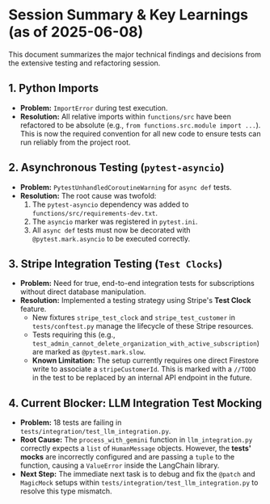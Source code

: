 # Session Summary & Key Learnings (as of 2025-06-08)

This document summarizes the major technical findings and decisions from the extensive testing and refactoring session.

## 1. Python Imports
* **Problem:** `ImportError` during test execution.
* **Resolution:** All relative imports within `functions/src` have been refactored to be absolute (e.g., `from functions.src.module import ...`). This is now the required convention for all new code to ensure tests can run reliably from the project root.

## 2. Asynchronous Testing (`pytest-asyncio`)
* **Problem:** `PytestUnhandledCoroutineWarning` for `async def` tests.
* **Resolution:** The root cause was twofold:
    1. The `pytest-asyncio` dependency was added to `functions/src/requirements-dev.txt`.
    2. The `asyncio` marker was registered in `pytest.ini`.
    3. All `async def` tests must now be decorated with `@pytest.mark.asyncio` to be executed correctly.

## 3. Stripe Integration Testing (`Test Clocks`)
* **Problem:** Need for true, end-to-end integration tests for subscriptions without direct database manipulation.
* **Resolution:** Implemented a testing strategy using Stripe's **Test Clock** feature.
    * New fixtures `stripe_test_clock` and `stripe_test_customer` in `tests/conftest.py` manage the lifecycle of these Stripe resources.
    * Tests requiring this (e.g., `test_admin_cannot_delete_organization_with_active_subscription`) are marked as `@pytest.mark.slow`.
    * **Known Limitation:** The setup currently requires one direct Firestore write to associate a `stripeCustomerId`. This is marked with a `//TODO` in the test to be replaced by an internal API endpoint in the future.

## 4. Current Blocker: LLM Integration Test Mocking
* **Problem:** 18 tests are failing in `tests/integration/test_llm_integration.py`.
* **Root Cause:** The `process_with_gemini` function in `llm_integration.py` correctly expects a `list` of `HumanMessage` objects. However, the **tests' mocks** are incorrectly configured and are passing a `tuple` to the function, causing a `ValueError` inside the LangChain library.
* **Next Step:** The immediate next task is to debug and fix the `@patch` and `MagicMock` setups within `tests/integration/test_llm_integration.py` to resolve this type mismatch. 